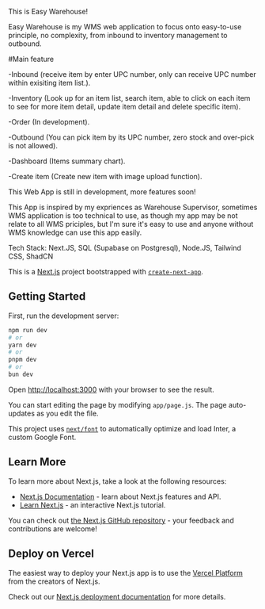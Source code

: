 This is Easy Warehouse!

Easy Warehouse is my WMS web application to focus onto easy-to-use principle, no complexity, from inbound to inventory management to outbound.

#Main feature

-Inbound (receive item by enter UPC number, only can receive UPC number within exisiting item list.).

-Inventory (Look up for an item list, search item, able to click on each item to see for more item detail, update item detail and delete specific item).

-Order (In development).

-Outbound (You can pick item by its UPC number, zero stock and over-pick is not allowed).

-Dashboard (Items summary chart).

-Create item (Create new item with image upload function).

This Web App is still in development, more features soon!

This App is inspired by my expriences as Warehouse Supervisor, sometimes WMS application is too technical to use, as though my app may be not relate to all WMS priciples, but
I'm sure it's easy to use and anyone without WMS knowledge can use this app easily.

Tech Stack: Next.JS, SQL (Supabase on Postgresql), Node.JS, Tailwind CSS, ShadCN

This is a [Next.js](https://nextjs.org/) project bootstrapped with [`create-next-app`](https://github.com/vercel/next.js/tree/canary/packages/create-next-app).

## Getting Started

First, run the development server:

```bash
npm run dev
# or
yarn dev
# or
pnpm dev
# or
bun dev
```

Open [http://localhost:3000](http://localhost:3000) with your browser to see the result.

You can start editing the page by modifying `app/page.js`. The page auto-updates as you edit the file.

This project uses [`next/font`](https://nextjs.org/docs/basic-features/font-optimization) to automatically optimize and load Inter, a custom Google Font.

## Learn More

To learn more about Next.js, take a look at the following resources:

- [Next.js Documentation](https://nextjs.org/docs) - learn about Next.js features and API.
- [Learn Next.js](https://nextjs.org/learn) - an interactive Next.js tutorial.

You can check out [the Next.js GitHub repository](https://github.com/vercel/next.js/) - your feedback and contributions are welcome!

## Deploy on Vercel

The easiest way to deploy your Next.js app is to use the [Vercel Platform](https://vercel.com/new?utm_medium=default-template&filter=next.js&utm_source=create-next-app&utm_campaign=create-next-app-readme) from the creators of Next.js.

Check out our [Next.js deployment documentation](https://nextjs.org/docs/deployment) for more details.
